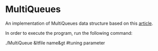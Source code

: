 # MultiQueues

An implementation of MultiQueues data structure based on this [article](https://github.com/HaranArbel/MultiQueues/blob/master/MultiQueues.pdf).

In order to execute the program, run the following command:

./MultiQueue &ltfile name&gt #tuning parameter
